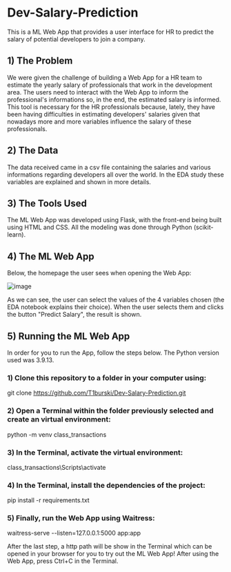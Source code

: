 # Dev-Salary-Prediction
This is a ML Web App that provides a user interface for HR to predict the salary of potential developers to join a company.

## 1) The Problem
We were given the challenge of building a Web App for a HR team to estimate the yearly salary of professionals that work in the development area. The users need to interact with the Web App to inform the professional's informations so, in the end, the estimated salary is informed. This tool is necessary for the HR professionals because, lately, they have been having difficulties in estimating developers' salaries given that nowadays more and more variables influence the salary of these professionals. 

## 2) The Data
The data received came in a csv file containing the salaries and various informations regarding developers all over the world. In the EDA study these variables are explained and shown in more details.

## 3) The Tools Used
The ML Web App was developed using Flask, with the front-end being built using HTML and CSS. All the modeling was done through Python (scikit-learn).

## 4) The ML Web App

Below, the homepage the user sees when opening the Web App:

![image](https://github.com/T1burski/Dev-Salary-Prediction/assets/100734219/639087ec-eb54-4896-ac47-8419046a10c1)

As we can see, the user can select the values of the 4 variables chosen (the EDA notebook explains their choice). When the user selects them and clicks the button "Predict Salary", the result is shown.

## 5) Running the ML Web App
In order for you to run the App, follow the steps below. The Python version used was 3.9.13.

### 1) Clone this repository to a folder in your computer using:
git clone https://github.com/T1burski/Dev-Salary-Prediction.git

### 2) Open a Terminal within the folder previously selected and create an virtual environment:
python -m venv class_transactions

### 3) In the Terminal, activate the virtual environment:
class_transactions\Scripts\activate

### 4) In the Terminal, install the dependencies of the project:
pip install -r requirements.txt

### 5) Finally, run the Web App using Waitress:
waitress-serve --listen=127.0.0.1:5000 app:app

After the last step, a http path will be show in the Terminal which can be opened in your browser for you to try out the ML Web App! After using the Web App, press Ctrl+C in the Terminal.
